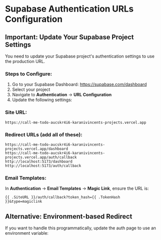 # Supabase Authentication URLs Configuration

## Important: Update Your Supabase Project Settings

You need to update your Supabase project's authentication settings to use the production URL.

### Steps to Configure:

1. Go to your Supabase Dashboard: https://supabase.com/dashboard
2. Select your project
3. Navigate to **Authentication** → **URL Configuration**
4. Update the following settings:

### Site URL:
```
https://call-me-todo-aucskr4i6-karanivincents-projects.vercel.app
```

### Redirect URLs (add all of these):
```
https://call-me-todo-aucskr4i6-karanivincents-projects.vercel.app/dashboard
https://call-me-todo-aucskr4i6-karanivincents-projects.vercel.app/auth/callback
http://localhost:5173/dashboard
http://localhost:5173/auth/callback
```

### Email Templates:
In **Authentication** → **Email Templates** → **Magic Link**, ensure the URL is:
```
{{ .SiteURL }}/auth/callback?token_hash={{ .TokenHash }}&type=magiclink
```

## Alternative: Environment-based Redirect

If you want to handle this programmatically, update the auth page to use an environment variable: